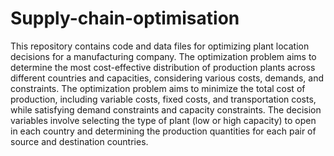 # Supply-chain-optimisation
This repository contains code and data files for optimizing plant location decisions for a manufacturing company. The optimization problem aims to determine the most cost-effective distribution of production plants across different countries and capacities, considering various costs, demands, and constraints.
The optimization problem aims to minimize the total cost of production, including variable costs, fixed costs, and transportation costs, while satisfying demand constraints and capacity constraints. The decision variables involve selecting the type of plant (low or high capacity) to open in each country and determining the production quantities for each pair of source and destination countries.
